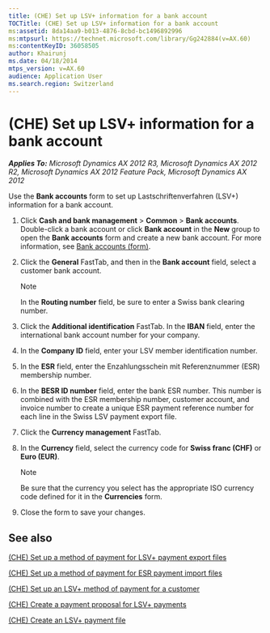 ```yaml
---
title: (CHE) Set up LSV+ information for a bank account
TOCTitle: (CHE) Set up LSV+ information for a bank account
ms:assetid: 8da14aa9-b013-4876-8cbd-bc1496892996
ms:mtpsurl: https://technet.microsoft.com/library/Gg242884(v=AX.60)
ms:contentKeyID: 36058505
author: Khairunj
ms.date: 04/18/2014
mtps_version: v=AX.60
audience: Application User
ms.search.region: Switzerland
---
```


# (CHE) Set up LSV+ information for a bank account 


_**Applies To:** Microsoft Dynamics AX 2012 R3, Microsoft Dynamics AX 2012 R2, Microsoft Dynamics AX 2012 Feature Pack, Microsoft Dynamics AX 2012_

Use the **Bank accounts** form to set up Lastschriftenverfahren (LSV+) information for a bank account.

1.  Click **Cash and bank management** \> **Common** \> **Bank accounts**. Double-click a bank account or click **Bank account** in the **New** group to open the **Bank accounts** form and create a new bank account. For more information, see [Bank accounts (form)](https://technet.microsoft.com/library/aa587660\(v=ax.60\)).

2.  Click the **General** FastTab, and then in the **Bank account** field, select a customer bank account.
    

    > [!NOTE]
    > <P>In the <STRONG>Routing number</STRONG> field, be sure to enter a Swiss bank clearing number.</P>



3.  Click the **Additional identification** FastTab. In the **IBAN** field, enter the international bank account number for your company.

4.  In the **Company ID** field, enter your LSV member identification number.

5.  In the **ESR** field, enter the Enzahlungsschein mit Referenznummer (ESR) membership number.

6.  In the **BESR ID number** field, enter the bank ESR number. This number is combined with the ESR membership number, customer account, and invoice number to create a unique ESR payment reference number for each line in the Swiss LSV payment export file.

7.  Click the **Currency management** FastTab.

8.  In the **Currency** field, select the currency code for **Swiss franc (CHF)** or **Euro (EUR)**.
    

    > [!NOTE]
    > <P>Be sure that the currency you select has the appropriate ISO currency code defined for it in the <STRONG>Currencies</STRONG> form.</P>



9.  Close the form to save your changes.

## See also

[(CHE) Set up a method of payment for LSV+ payment export files](che-set-up-a-method-of-payment-for-lsv-payment-export-files.md)

[(CHE) Set up a method of payment for ESR payment import files](che-set-up-a-method-of-payment-for-esr-payment-import-files.md)

[(CHE) Set up an LSV+ method of payment for a customer](che-set-up-an-lsv-method-of-payment-for-a-customer.md)

[(CHE) Create a payment proposal for LSV+ payments](che-create-a-payment-proposal-for-lsv-payments.md)

[(CHE) Create an LSV+ payment file](che-create-an-lsv-payment-file.md)

  


